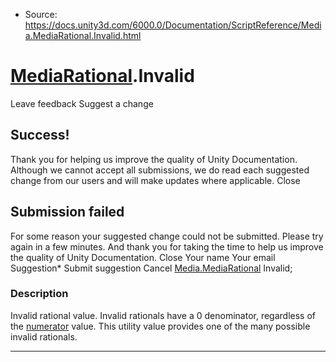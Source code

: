 * Source: https://docs.unity3d.com/6000.0/Documentation/ScriptReference/Media.MediaRational.Invalid.html

#  [MediaRational](https://docs.unity3d.com/6000.0/Documentation/ScriptReference/Media.MediaRational.html).Invalid
Leave feedback
Suggest a change
## Success!
Thank you for helping us improve the quality of Unity Documentation. Although we cannot accept all submissions, we do read each suggested change from our users and will make updates where applicable.
Close
## Submission failed
For some reason your suggested change could not be submitted. Please <a>try again</a> in a few minutes. And thank you for taking the time to help us improve the quality of Unity Documentation.
Close
Your name Your email Suggestion* Submit suggestion
Cancel
[Media.MediaRational](https://docs.unity3d.com/6000.0/Documentation/ScriptReference/Media.MediaRational.html) Invalid; 
### Description
Invalid rational value.
Invalid rationals have a 0 denominator, regardless of the [numerator](https://docs.unity3d.com/6000.0/Documentation/ScriptReference/Media.MediaRational-numerator.html) value. This utility value provides one of the many possible invalid rationals.
* * *

